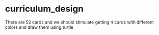 # curriculum_design
There are 52 cards and we should stimulate getting 4 cards with different colors and draw them using turtle
